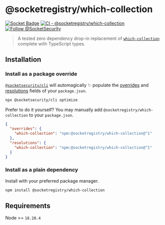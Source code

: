 # @socketregistry/which-collection

[![Socket Badge](https://socket.dev/api/badge/npm/package/@socketregistry/which-collection)](https://socket.dev/npm/package/@socketregistry/which-collection)
[![CI - @socketregistry/which-collection](https://github.com/SocketDev/socket-registry-js/actions/workflows/test.yml/badge.svg)](https://github.com/SocketDev/socket-registry-js/actions/workflows/test.yml)
[![Follow @SocketSecurity](https://img.shields.io/twitter/follow/SocketSecurity?style=social)](https://twitter.com/SocketSecurity)

> A tested zero dependency drop-in replacement of
> [`which-collection`](https://socket.dev/npm/package/which-collection) complete
> with TypeScript types.

## Installation

### Install as a package override

[`@socketsecurity/cli`](https://socket.dev/npm/package/@socketsecurity/cli) will
automagically :sparkles: populate the
[overrides](https://docs.npmjs.com/cli/v9/configuring-npm/package-json#overrides)
and [resolutions](https://yarnpkg.com/configuration/manifest#resolutions) fields
of your `package.json`.

```sh
npx @socketsecurity/cli optimize
```

Prefer to do it yourself? You may manually add
`@socketregistry/which-collection` to your `package.json`.

```json
{
  "overrides": {
    "which-collection": "npm:@socketregistry/which-collection@^1"
  },
  "resolutions": {
    "which-collection": "npm:@socketregistry/which-collection@^1"
  }
}
```

### Install as a plain dependency

Install with your preferred package manager.

```sh
npm install @socketregistry/which-collection
```

## Requirements

Node >= `18.20.4`

